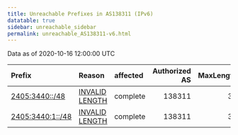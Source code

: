```yaml
---
title: Unreachable Prefixes in AS138311 (IPv6)
datatable: true
sidebar: unreachable_sidebar
permalink: unreachable_AS138311-v6.html
---
```


Data as of 2020-10-16 12:00:00 UTC


<div class="datatable-begin"></div>

| Prefix                                                     | Reason                                                                                                      | affected   |   Authorized AS |   MaxLength | Anchor                                       |   unreachable /48s |
|:-----------------------------------------------------------|:------------------------------------------------------------------------------------------------------------|:-----------|----------------:|------------:|:---------------------------------------------|-------------------:|
| [2405:3440::/48](https://stat.ripe.net/2405:3440::/48)     | [INVALID LENGTH](https://rpki-validator.ripe.net/announcement-preview?asn=AS138311&prefix=2405:3440::/48)   | complete   |          138311 |          32 | [APNIC](unreachable_APNIC_RPKI_Root-v6.html) |                  1 |
| [2405:3440:1::/48](https://stat.ripe.net/2405:3440:1::/48) | [INVALID LENGTH](https://rpki-validator.ripe.net/announcement-preview?asn=AS138311&prefix=2405:3440:1::/48) | complete   |          138311 |          32 | [APNIC](unreachable_APNIC_RPKI_Root-v6.html) |                  1 |

<div class="datatable-end"></div>